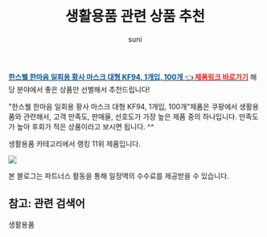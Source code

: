 ﻿---
layout: post
title:  "생활용품 관련 상품 추천" 
author: suni
categories: [ 선물 ]
tags: []
image: https://static.coupangcdn.com/image/vendor_inventory/f4ab/a1c9092ebf684f90c1659d161ba7ba992591455c0457e10722efbc865170.jpg 
description: "쿠팡에서 관련 상품으로 가장 고객 선호도가 높은 제품 중 하나입니다."
---
<a href="https://link.coupang.com/re/AFFSDP?lptag=AF5011742&pageKey=2195614135&itemId=8374800688&vendorItemId=77366389672&traceid=V0-113-3a86ba308f217c0a"><b><font color='#01579B'>한스웰 한마음 일회용 황사 마스크 대형 KF94, 1개입, 100개 </font></b>👈<b><font color='#f71919'> 제품링크 바로가기</font></b></a>
해당 분야에서 좋은 상품만 선별해서 추천드립니다!

"한스웰 한마음 일회용 황사 마스크 대형 KF94, 1개입, 100개"제품은 쿠팡에서 생활용품와 관련해서, 고객 만족도, 판매율, 선호도가 가장 높은 제품 중의 하나입니다.
만족도가 높아 후회가 적은 상품이라고 보시면 됩니다. ^^

생활용품 카테고리에서 랭킹  11위 제품입니다. 

<a href="https://link.coupang.com/re/AFFSDP?lptag=AF5011742&pageKey=2195614135&itemId=8374800688&vendorItemId=77366389672&traceid=V0-113-3a86ba308f217c0a"> <img src="https://static.coupangcdn.com/image/vendor_inventory/f4ab/a1c9092ebf684f90c1659d161ba7ba992591455c0457e10722efbc865170.jpg"></a>

본 블로그는 파트너스 활동을 통해 일정액의 수수료를 제공받을 수 있습니다.

## 참고: 관련 검색어    
생활용품